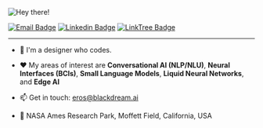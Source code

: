 ![Hey there!](https://media.tenor.com/acihnolEVYAAAAAC/goku-hi.gif)
 
[![Email Badge](https://img.shields.io/badge/-Email-c14438?style=flat-square&logo=Gmail&logoColor=white&link=mailto:eros@theotherEros.com)](mailto:eros@theotherEros.com)
[![Linkedin Badge](https://img.shields.io/badge/-LinkedIn-blue?style=flat-square&logo=Linkedin&logoColor=white&link=https://www.linkedin.com/in/erosmarcello)](https://www.linkedin.com/in/erosmarcello/)
[![LinkTree Badge](https://img.shields.io/badge/Press-12100E?style=flat-square&logo=medium&logoColor=green&link=https://linktr.ee/erosmarcello/)](https://linktr.ee/erosmarcello/)

--- 

- 🧠 I'm a designer who codes.

- ❤️ My areas of interest are **Conversational AI (NLP/NLU)**, **Neural Interfaces (BCIs)**, **Small Language Models**, **Liquid Neural Networks**, and  **Edge AI** 
    
- 📫 Get in touch: [eros@blackdream.ai](mailto:eros@blackdream.ai)
    
- 📍 NASA Ames Research Park, Moffett Field, California, USA 
